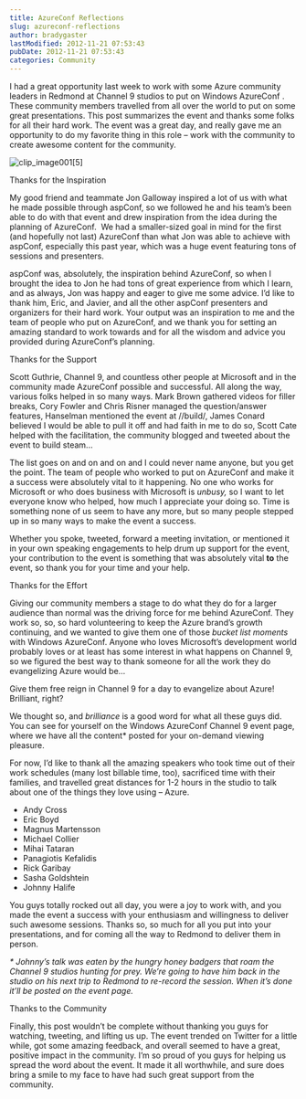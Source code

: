 ```yaml
---
title: AzureConf Reflections
slug: azureconf-reflections
author: bradygaster
lastModified: 2012-11-21 07:53:43
pubDate: 2012-11-21 07:53:43
categories: Community
---
```


<p>I had a great opportunity last week to work with some Azure community leaders in Redmond at Channel 9 studios to put on
  <a>Windows AzureConf</a> . These community members travelled from all over the world to put on some great presentations. This post summarizes the event and thanks some folks for all their hard work. The event was a great day, and really gave me an opportunity
  to do my favorite thing in this role &#x2013; work with the community to create awesome content for the community. </p>

  <a>
    <img alt="clip_image001[5]" src="/posts/azureconf-reflections/media/clip_image001%5B5%5D_thumb.jpg">
  </a> 

Thanks for the Inspiration
<p>My good friend and teammate
  <a>Jon Galloway</a>  inspired a lot of us with what he made possible through
  <a>aspConf</a>, so we followed he and his team&#x2019;s been able to do with that event and drew inspiration from the idea during the planning of AzureConf.&#xA0; We had a smaller-sized goal in mind for the first (and hopefully not last) AzureConf than what Jon was
  able to achieve with aspConf, especially this past year, which was a huge event featuring tons of sessions and presenters. </p>
<p>aspConf was, absolutely, the inspiration behind AzureConf, so when I brought the idea to Jon he had tons of great experience from which I learn, and as always, Jon was happy and eager to give me some advice. I&#x2019;d like to thank him, Eric, and Javier, and
  all the other aspConf presenters and organizers for their hard work. Your output was an inspiration to me and the team of people who put on AzureConf, and we thank you for setting an amazing standard to work towards and for all the wisdom and advice
  you provided during AzureConf&#x2019;s planning. </p>
Thanks for the Support
<p>
  <a>Scott Guthrie</a>,
  <a>Channel 9</a>, and countless other people at Microsoft and in the community made AzureConf possible and successful. All along the way, various folks helped in so many ways.
  <a>Mark Brown</a>  gathered videos for filler breaks,
  <a>Cory Fowler</a>  and
  <a>Chris Risner</a>  managed the question/answer features,
  <a>Hanselman</a>  mentioned the event at //build/,
  <a>James Conard</a>  believed I would be able to pull it off and had faith in me to do so,
  <a>Scott Cate</a>  helped with the facilitation, the community blogged and tweeted about the event to build steam... </p>
<p>The list goes on and on and on and I could never name anyone, but you get the point. The team of people who worked to put on AzureConf and make it a success were absolutely vital to it happening. No one who works for Microsoft or who does business with
  Microsoft is <em>unbusy,</em>  so I want to let everyone know who helped, how much I appreciate your doing so. Time is something none of us seem to have any more, but so many people stepped up in so many ways to make the event a success. </p>
<p>Whether you spoke, tweeted, forward a meeting invitation, or mentioned it in your own speaking engagements to help drum up support for the event, your contribution to the event is something that was absolutely vital <strong>to</strong>  the event, so thank
  you for your time and your help. </p>
Thanks for the Effort
<p>Giving our community members a stage to do what they do for a larger audience than normal was the driving force for me behind AzureConf. They work so, so, so hard volunteering to keep the Azure brand&#x2019;s growth continuing, and we wanted to give them one
  of those <em>bucket list moments</em>  with Windows AzureConf. Anyone who loves Microsoft&#x2019;s development world probably loves or at least has some interest in what happens on Channel 9, so we figured the best way to thank someone for all the work they
  do evangelizing Azure would be&#x2026;</p>
<p>Give them free reign in Channel 9 for a day to evangelize about Azure! Brilliant, right?</p>
<p>We thought so, and <em>brilliance</em>  is a good word for what all these guys did. You can see for yourself on the
  <a>Windows AzureConf Channel 9 event page</a>, where we have all the content* posted for your on-demand viewing pleasure. </p>
<p>For now, I&#x2019;d like to thank all the amazing speakers who took time out of their work schedules (many lost billable time, too), sacrificed time with their families, and travelled great distances for 1-2 hours in the studio to talk about one of the things
  they love using &#x2013; Azure. </p>
<ul>
  <li> <a>Andy Cross</a>  </li>
  <li> <a>Eric Boyd</a>  </li>
  <li> <a>Magnus Martensson</a>  </li>
  <li> <a>Michael Collier</a>  </li>
  <li> <a>Mihai Tataran</a>  </li>
  <li> <a>Panagiotis Kefalidis</a>  </li>
  <li> <a>Rick Garibay</a>  </li>
  <li> <a>Sasha Goldshtein</a>  </li>
  <li>
    <a>Johnny Halife</a> 
    <br>
  </li>
</ul>
<p>You guys totally rocked out all day, you were a joy to work with, and you made the event a success with your enthusiasm and willingness to deliver such awesome sessions. Thanks so, so much for all you put into your presentations, and for coming all the
  way to Redmond to deliver them in person. </p>
<p><em>* Johnny&#x2019;s talk was eaten by the hungry honey badgers that roam the Channel 9 studios hunting for prey. We&#x2019;re going to have him back in the studio on his next trip to Redmond to re-record the session. When it&#x2019;s done it&#x2019;ll be posted on the event page. </em> </p>
Thanks to the Community
<p>Finally, this post wouldn&#x2019;t be complete without thanking you guys for watching, tweeting, and lifting us up. The event trended on Twitter for a little while, got some amazing feedback, and overall seemed to have a great, positive impact in the community.
  I&#x2019;m so proud of you guys for helping us spread the word about the event. It made it all worthwhile, and sure does bring a smile to my face to have had such great support from the community. </p>
